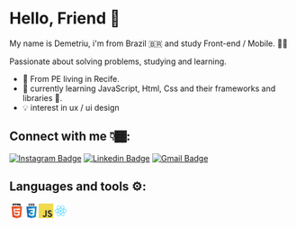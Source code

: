 # Hello, Friend 👋
My name is Demetriu, i'm from Brazil 🇧🇷 and study Front-end / Mobile. 🧑‍💻

Passionate about solving problems, studying and learning.

- 📍 From PE living in Recife.
- 📖 currently learning JavaScript, Html, Css and their frameworks and libraries 💜.
- 💡 interest in ux / ui design


## Connect with me 👇🏾:
[![Instagram Badge](https://img.shields.io/badge/-@demetriu.gabriel-FF2283?style=flat-square&labelColor=FF2283&logo=instagram&logoColor=white&link=https://instagram.com/demetriu.gabriel)](https://instagram.com/demetriu.gabriel) 
[![Linkedin Badge](https://img.shields.io/badge/-Demetriu%20Gabriel-FF2283?style=flat-square&logo=Linkedin&logoColor=white&link=https://www.linkedin.com/in/demetriugabriel/)](https://www.linkedin.com/in/demetriugabriel/) 
[![Gmail Badge](https://img.shields.io/badge/-demetriugabriel2002@gmail.com-FF2283?style=flat-square&logo=Gmail&logoColor=white&link=mailto:demetriugabriel2002@gmail.com)](mailto:demetriugabriel2002gmail.com)

## Languages and tools ⚙️:
<img align="left" alt="HTML5" width="26px" src="https://raw.githubusercontent.com/github/explore/80688e429a7d4ef2fca1e82350fe8e3517d3494d/topics/html/html.png" />
<img align="left" alt="CSS3" width="26px" src="https://raw.githubusercontent.com/github/explore/80688e429a7d4ef2fca1e82350fe8e3517d3494d/topics/css/css.png" />
<img align="left" alt="JavaScript" width="26px" src="https://raw.githubusercontent.com/github/explore/80688e429a7d4ef2fca1e82350fe8e3517d3494d/topics/javascript/javascript.png" />
<img align="left" alt="React" width="26px" src="https://raw.githubusercontent.com/github/explore/80688e429a7d4ef2fca1e82350fe8e3517d3494d/topics/react/react.png" />


<!--
**DemetriuGabriel/DemetriuGabriel** is a ✨ _special_ ✨ repository because its `README.md` (this file) appears on your GitHub profile.

Here are some ideas to get you started:

- 🔭 I’m currently working on ...
- 🌱 I’m currently learning ...
- 👯 I’m looking to collaborate on ...
- 🤔 I’m looking for help with ...
- 💬 Ask me about ...
- 📫 How to reach me: ...
- 😄 Pronouns: ...
- ⚡ Fun fact: ...
-->

